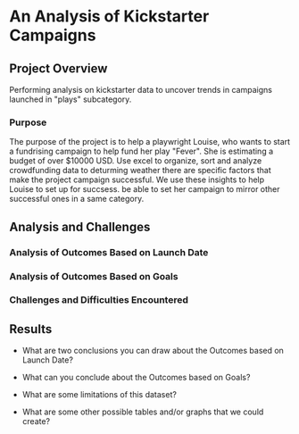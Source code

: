 # An Analysis of Kickstarter Campaigns
## Project Overview
Performing analysis on kickstarter data to uncover trends in campaigns launched in "plays" subcategory.
### Purpose
The purpose of the project is to help a playwright Louise, who wants to start a fundrising campaign to help fund her play "Fever".
She is estimating a budget of over $10000 USD.
Use excel to organize, sort and analyze crowdfunding data to deturming weather there are specific factors that make the project campaign successful.
We use these insights to help Louise to set up for succsess.
be able to set her campaign to mirror other successful ones in a same category.

## Analysis and Challenges

### Analysis of Outcomes Based on Launch Date

### Analysis of Outcomes Based on Goals

### Challenges and Difficulties Encountered

## Results

- What are two conclusions you can draw about the Outcomes based on Launch Date?

- What can you conclude about the Outcomes based on Goals?

- What are some limitations of this dataset?

- What are some other possible tables and/or graphs that we could create?
